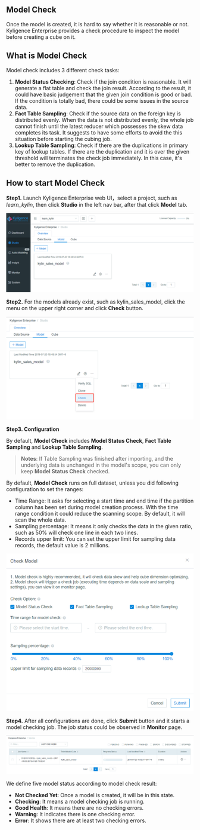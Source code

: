 ## Model Check

Once the model is created, it is hard to say whether it is reasonable or not. Kyligence Enterprise provides a check procedure to inspect the model before creating a cube on it.

## What is Model Check

Model check includes 3 different check tasks:

1. **Model Status Checking**: Check if the join condition is reasonable. It will generate a flat table and check the join result. According to the result, it could have basic judgement that the given join condition is good or bad. If the condition is totally bad, there could be some issues in the source data.
2. **Fact Table Sampling**: Check if the source data on the foreign key is distributed evenly. When the data is not distributed evenly, the whole job cannot finish until the latest reducer which possesses the skew data completes its task. It suggests to have some efforts to avoid the this situation before starting the cubing job.
3. **Lookup Table Sampling**: Check if there are the duplications in primary key of lookup tables. If there are the duplication and it is over the given threshold will terminates the check job immediately. In this case, it's better to remove the duplication.

## How to start Model Check

**Step1.** Launch Kyligence Enterprise web UI，select a project, such as *learn_kylin*,  then click **Studio** in the left nav bar, after that click **Model** tab.

![Create model](images/model_check/24_model_diagnose_1.png)

**Step2.** For the models already exist, such as kylin_sales_model, click the menu on the upper right corner and click **Check** button.

![Check model](images/model_check/24_model_diagnose_2.png)

**Step3. Configuration**

By default, **Model Check** includes **Model Status Check**, **Fact Table Sampling** and **Lookup Table Sampling**. 

> **Notes**: If Table Sampling was finished after importing, and the underlying data is unchanged in the model's scope, you can only keep **Model Status Check** checked. 

By default, **Model Check** runs on full dataset, unless you did following configuration to set the ranges:

- Time Range: It asks for selecting a start time and end time if the partition column has been set during model creation process. With the time range condition it could reduce the scanning scope. By default, it will scan the whole data.
- Sampling percentage: It means it only checks the data in the given ratio, such as 50% will check one line in each two lines. 
- Records upper limit: You can set the upper limit for sampling data records, the default value is 2 millions.

![Check setting](images/model_check/25_model_check.png)

**Step4.** After all configurations are done, click **Submit** button and it starts a model checking job. The job status could be observed in **Monitor** page.

![](images/model_check/24_model_diagnose_4.png)

We define five model status according to model check result:

- **Not Checked Yet**: Once a model is created, it will be in this state.
- **Checking**: It means a model checking job is running.
- **Good Health**: It means there are no checking errors.
- **Warning**: It indicates there is one checking error.
- **Error**: It shows there are at least two checking errors.
